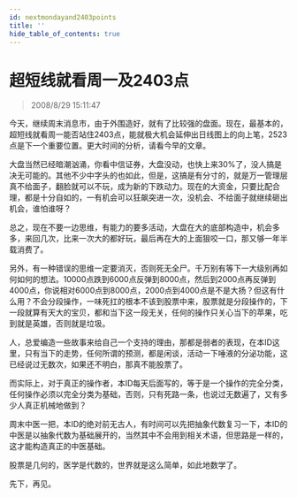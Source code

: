 ```yaml
---
id: nextmondayand2403points 
title: ''
hide_table_of_contents: true
---
```


# 超短线就看周一及2403点

> 2008/8/29 15:11:47

<div style={{color: '#336600', fontWeight: '500', fontSize: '18px'}}>

今天，继续周末消息市，由于外围造好，就有了比较强的盘面。现在，最基本的，超短线就看周一能否站住2403点，能就极大机会延伸出日线图上的向上笔，2523点是下一个重要位置。更大时间的分析，请看今早的文章。

 

大盘当然已经暗潮汹涌，你看中信证券，大盘没动，也快上来30%了，没人搞是决无可能的。其他不少中字头的也如此，但是，这搞是有分寸的，就是万一管理层真不给面子，翻脸就可以不玩，成为新的下跌动力。现在的大资金，只要比配合理，都是十分自如的，一有机会可以狂飙突进一次，没机会、不给面子就继续砸出机会，谁怕谁呀？

 

总之，现在不要一边思维，有能力的要多活动，大盘在大的底部构造中，机会多多，来回几次，比来一次大的都好玩，最后再在大的上面狠咬一口，那又够一年半载消费了。

 

另外，有一种错误的思维一定要消灭，否则死无全尸。千万别有等下一大级别再如何如何的想法。10000点跌到6000点反弹到8000点，然后到2000点再反弹到4000点，你说相对6000点到8000点，2000点到4000点是不是大扬？但这有什么用？不会分段操作，一味死扛的根本不该到股票中来，股票就是分段操作的，下一段就算有天大的宝贝，都和当下这一段无关，任何的操作只关心当下的苹果，吃到就是英雄，否则就是垃圾。

 

人，总爱编造一些故事来给自己一个支持的理由，那都是弱者的表现，在本ID这里，只有当下的走势，任何所谓的预测，都是闲谈，活动一下唾液的分泌功能，这已经说过无数次，如果还不明白，那真不能股票了。

 

而实际上，对于真正的操作者，本ID每天后面写的，等于是一个操作的完全分类，任何操作必须以完全分类为基础，否则，只有死路一条，也说过无数遍了，又有多少人真正机械地做到？

</div>
 
<div style={{color: '#CC0000', fontWeight: '500', fontSize: '18px'}}>

周末中医一把，本ID的绝对前无古人，有时间可以先把抽象代数复习一下，本ID的中医是以抽象代数为基础展开的，当然其中不会用到相关术语，但思路是一样的，这才能构造真正的中医基础。

 

股票是几何的，医学是代数的，世界就是这么简单，如此地数学了。

 

先下，再见。

</div>
